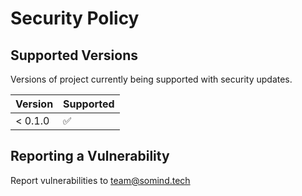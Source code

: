 # Security Policy

## Supported Versions

Versions of project currently being supported with security updates.

| Version | Supported          |
| ------- | ------------------ |
| < 0.1.0 | :white_check_mark: |

## Reporting a Vulnerability

Report vulnerabilities to team@somind.tech
